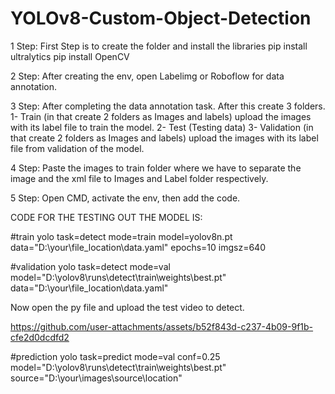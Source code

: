 # YOLOv8-Custom-Object-Detection

1 Step: First Step is to create the folder and install the libraries
	pip install ultralytics
	pip install OpenCV

2 Step: After creating the env, open Labelimg or Roboflow for data annotation. 

3 Step: After completing the data annotation task. After this create 3 folders. 
						   1- Train (in that create 2 folders as Images and labels) upload the images with its label file to train the model.
			     			   2- Test (Testing data)
			    			   3- Validation (in that create 2 folders as Images and labels) upload the images with its label file from validation of the model.

4 Step: Paste the images to train folder where we have to separate the image and the xml file to Images and Label folder respectively.

5 Step: Open CMD, activate the env, then add the code.

CODE FOR THE TESTING OUT THE MODEL IS:

#train
yolo task=detect mode=train model=yolov8n.pt data="D:\\your\\file_location\\data.yaml" epochs=10 imgsz=640

#validation
yolo task=detect mode=val model="D:\\yolov8\\runs\\detect\\train\\weights\\best.pt" data="D:\\your\\file_location\\data.yaml"

Now open the py file and upload the test video to detect.




https://github.com/user-attachments/assets/b52f843d-c237-4b09-9f1b-cfe2d0dcdfd2


#prediction
yolo task=predict mode=val conf=0.25 model="D:\\yolov8\\runs\\detect\\train\\weights\\best.pt" source="D:\\your\\images\\source\\location"
